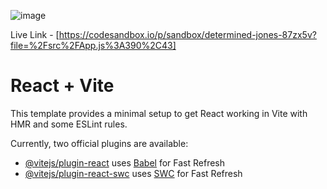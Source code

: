 ![image](https://github.com/biohacker0/Snake_Game/assets/50107470/aa26cd64-40f0-4051-89ef-74bdbcfa18d5)

Live Link - [https://codesandbox.io/p/sandbox/determined-jones-87zx5v?file=%2Fsrc%2FApp.js%3A390%2C43]


# React + Vite

This template provides a minimal setup to get React working in Vite with HMR and some ESLint rules.

Currently, two official plugins are available:

- [@vitejs/plugin-react](https://github.com/vitejs/vite-plugin-react/blob/main/packages/plugin-react/README.md) uses [Babel](https://babeljs.io/) for Fast Refresh
- [@vitejs/plugin-react-swc](https://github.com/vitejs/vite-plugin-react-swc) uses [SWC](https://swc.rs/) for Fast Refresh
